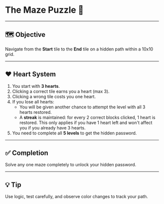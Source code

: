 # The Maze Puzzle 🧩

---

## 🗺️ Objective
Navigate from the **Start** tile to the **End** tile on a hidden path within a 10x10 grid.

---

## ❤️ Heart System

1.  You start with **3 hearts**.
2.  Clicking a correct tile earns you a heart (max 3).
3.  Clicking a wrong tile costs you one heart.
4.  If you lose all hearts:
    * You will be given another chance to attempt the level with all 3 hearts restored.
    * A **streak** is maintained: for every 2 correct blocks clicked, 1 heart is restored. This only applies if you have 1 heart left and won't affect you if you already have 3 hearts.
5.  You need to complete all **5 levels** to get the hidden password.

---

## ✅ Completion
Solve any one maze completely to unlock your hidden password.

---

## 💡 Tip
Use logic, test carefully, and observe color changes to track your path.

